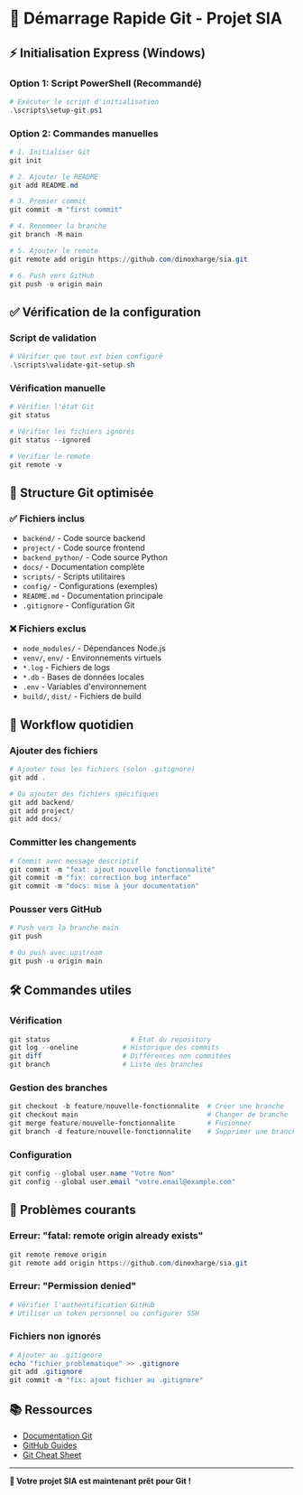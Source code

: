 # 🚀 Démarrage Rapide Git - Projet SIA

## ⚡ Initialisation Express (Windows)

### Option 1: Script PowerShell (Recommandé)
```powershell
# Exécuter le script d'initialisation
.\scripts\setup-git.ps1
```

### Option 2: Commandes manuelles
```powershell
# 1. Initialiser Git
git init

# 2. Ajouter le README
git add README.md

# 3. Premier commit
git commit -m "first commit"

# 4. Renommer la branche
git branch -M main

# 5. Ajouter le remote
git remote add origin https://github.com/dinoxharge/sia.git

# 6. Push vers GitHub
git push -u origin main
```

## ✅ Vérification de la configuration

### Script de validation
```powershell
# Vérifier que tout est bien configuré
.\scripts\validate-git-setup.sh
```

### Vérification manuelle
```powershell
# Vérifier l'état Git
git status

# Vérifier les fichiers ignorés
git status --ignored

# Vérifier le remote
git remote -v
```

## 📁 Structure Git optimisée

### ✅ Fichiers inclus
- `backend/` - Code source backend
- `project/` - Code source frontend  
- `backend_python/` - Code source Python
- `docs/` - Documentation complète
- `scripts/` - Scripts utilitaires
- `config/` - Configurations (exemples)
- `README.md` - Documentation principale
- `.gitignore` - Configuration Git

### ❌ Fichiers exclus
- `node_modules/` - Dépendances Node.js
- `venv/`, `env/` - Environnements virtuels
- `*.log` - Fichiers de logs
- `*.db` - Bases de données locales
- `.env` - Variables d'environnement
- `build/`, `dist/` - Fichiers de build

## 🔄 Workflow quotidien

### Ajouter des fichiers
```powershell
# Ajouter tous les fichiers (selon .gitignore)
git add .

# Ou ajouter des fichiers spécifiques
git add backend/
git add project/
git add docs/
```

### Committer les changements
```powershell
# Commit avec message descriptif
git commit -m "feat: ajout nouvelle fonctionnalité"
git commit -m "fix: correction bug interface"
git commit -m "docs: mise à jour documentation"
```

### Pousser vers GitHub
```powershell
# Push vers la branche main
git push

# Ou push avec upstream
git push -u origin main
```

## 🛠️ Commandes utiles

### Vérification
```powershell
git status                    # État du repository
git log --oneline           # Historique des commits
git diff                    # Différences non commitées
git branch                  # Liste des branches
```

### Gestion des branches
```powershell
git checkout -b feature/nouvelle-fonctionnalite  # Créer une branche
git checkout main                                # Changer de branche
git merge feature/nouvelle-fonctionnalite        # Fusionner
git branch -d feature/nouvelle-fonctionnalite    # Supprimer une branche
```

### Configuration
```powershell
git config --global user.name "Votre Nom"
git config --global user.email "votre.email@example.com"
```

## 🚨 Problèmes courants

### Erreur: "fatal: remote origin already exists"
```powershell
git remote remove origin
git remote add origin https://github.com/dinoxharge/sia.git
```

### Erreur: "Permission denied"
```powershell
# Vérifier l'authentification GitHub
# Utiliser un token personnel ou configurer SSH
```

### Fichiers non ignorés
```powershell
# Ajouter au .gitignore
echo "fichier_problematique" >> .gitignore
git add .gitignore
git commit -m "fix: ajout fichier au .gitignore"
```

## 📚 Ressources

- [Documentation Git](https://git-scm.com/doc)
- [GitHub Guides](https://guides.github.com/)
- [Git Cheat Sheet](https://education.github.com/git-cheat-sheet-education.pdf)

---

**🎯 Votre projet SIA est maintenant prêt pour Git !**
